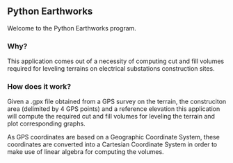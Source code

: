## Python Earthworks

Welcome to the Python Earthworks program.

### Why?
This application comes out of a necessity of computing cut and fill volumes required for leveling terrains on electrical substations construction sites.

### How does it work?
Given a .gpx file obtained from a GPS survey on the terrain, the construciton area (delimited by 4 GPS points) and a reference elevation this application will compute the required cut and fill volumes for leveling the terrain and plot corresponding graphs.

As GPS coordinates are based on a Geographic Coordinate System, these coordinates are converted into a Cartesian Coordinate System in order to make use of linear algebra for computing the volumes.
